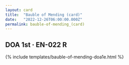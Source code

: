```yaml
---
layout: card
title:  "Bauble of Mending (card)"
date:   "2022-12-26T06:00:00.000Z"
permalink: bauble-of-mending_(card)
---
```


## DOA 1st &middot; EN-022 R

{% include templates/bauble-of-mending-doa1e.html %}
